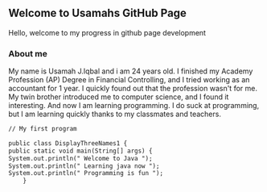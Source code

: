 ## Welcome to Usamahs GitHub Page

Hello, welcome to my progress in github page development

### About me
My name is Usamah J.Iqbal and i am 24 years old. I finished my Academy Profession (AP) Degree in Financial Controlling, and I tried working as an accountant for 1 year. I quickly found out that the profession wasn't for me. My twin brother introduced me to computer science, and I found it interesting. And now I am learning programming. I do suck at programming, but I am learning quickly thanks to my classmates and teachers. 

```markdown
// My first program

public class DisplayThreeNames1 {
public static void main(String[] args) {
System.out.println(" Welcome to Java ");
System.out.println(" Learning java now ");
System.out.println(" Programming is fun ");
    }





```


### 



### 


